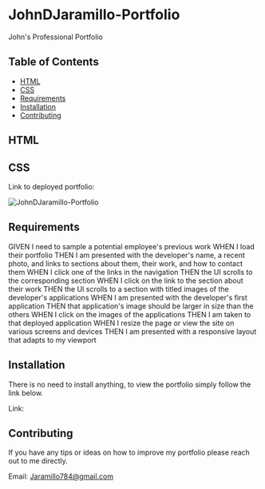 # JohnDJaramillo-Portfolio
John's Professional Portfolio 

## Table of Contents

* [HTML](#HTML)
* [CSS](#CSS)
* [Requirements](#Requirements)
* [Installation](#Installation)
* [Contributing](#Contributing)

## HTML 

## CSS 


Link to deployed portfolio:

![JohnDJaramillo-Portfolio](imagehere)

## Requirements

GIVEN I need to sample a potential employee's previous work
WHEN I load their portfolio
THEN I am presented with the developer's name, a recent photo, and links to sections about them, their work, and how to contact them
WHEN I click one of the links in the navigation
THEN the UI scrolls to the corresponding section
WHEN I click on the link to the section about their work
THEN the UI scrolls to a section with titled images of the developer's applications
WHEN I am presented with the developer's first application
THEN that application's image should be larger in size than the others
WHEN I click on the images of the applications
THEN I am taken to that deployed application
WHEN I resize the page or view the site on various screens and devices
THEN I am presented with a responsive layout that adapts to my viewport


## Installation

There is no need to install anything, to view the portfolio simply follow the link below. 

Link: 

## Contributing

If you have any tips or ideas on how to improve my portfolio please reach out to me directly. 

Email: Jaramillo784@gmail.com

